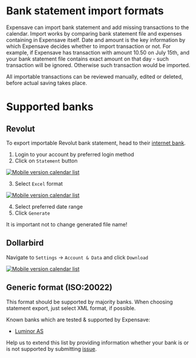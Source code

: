 # Bank statement import formats

Expensave can import bank statement and add missing transactions to the calendar.
Import works by comparing bank statement file and expenses containing in Expensave itself. 
Date and amount is the key information by which Expensave decides whether to import transaction or not.
For example, if Expensave has transaction with amount 10.50 on July 15th, and your bank statement file 
contains exact amount on that day - such transaction will be ignored. Otherwise such transaction would be imported.

All importable transactions can be reviewed manually, edited or deleted, before actual saving takes place.

# Supported banks

## Revolut

To export importable Revolut bank statement, head to their [internet bank](https://app.revolut.com). 
1. Login to your account by preferred login method
2. Click on `Statement` button

<a href="https://raw.githubusercontent.com/algirdasc/expensave/main/docs/import-formats/revolut-1.png">
   <img alt="Mobile version calendar list" src="https://raw.githubusercontent.com/algirdasc/expensave/main/docs/import-formats/revolut-1.png" />
</a>

3. Select `Excel` format

<a href="https://raw.githubusercontent.com/algirdasc/expensave/main/docs/import-formats/revolut-2.png">
   <img alt="Mobile version calendar list" src="https://raw.githubusercontent.com/algirdasc/expensave/main/docs/import-formats/revolut-2.png" />
</a>

4. Select preferred date range
5. Click `Generate`

It is important not to change generated file name!

## Dollarbird

Navigate to `Settings` -> `Account & Data` and click `Download`

<a href="https://raw.githubusercontent.com/algirdasc/expensave/main/docs/import-formats/dollarbird-1.png">
   <img alt="Mobile version calendar list" src="https://raw.githubusercontent.com/algirdasc/expensave/main/docs/import-formats/dollarbird-1.png" />
</a>

## Generic format (ISO:20022)

This format should be supported by majority banks. When choosing statement export, just select XML format, if possible.

Known banks which are tested & supported by Expensave:
- [Luminor AS](https://www.luminor.lt/lt)

Help us to extend this list by providing information whether your bank is or is not supported by submitting [issue](https://github.com/algirdasc/expensave/issues/new).

